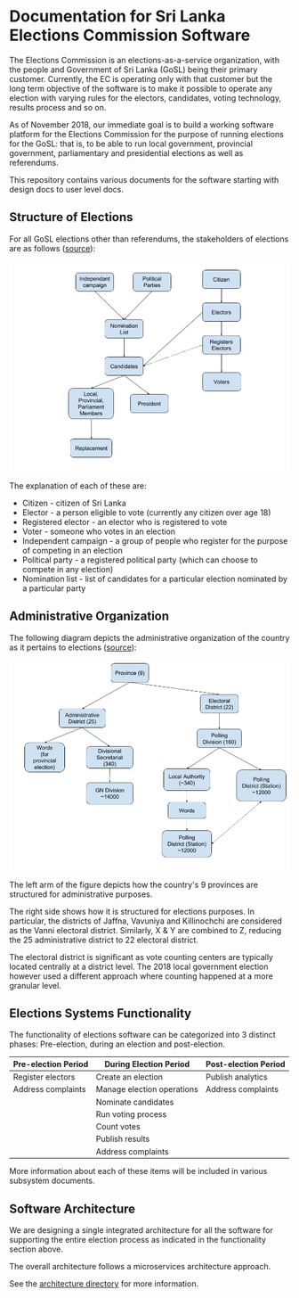 # Documentation for Sri Lanka Elections Commission Software

The Elections Commission is an elections-as-a-service organization, with the people and Government of Sri Lanka (GoSL) being their primary customer. Currently, the EC is operating only with that customer but the long term objective of the software is to make it possible to operate any election with varying rules for the electors, candidates, voting technology, results process and so on. 

As of November 2018, our immediate goal is to build a working software platform for the Elections Commission for the purpose of running elections for the GoSL: that is, to be able to run local government, provincial government, parliamentary and presidential elections as well as referendums.

This repository contains various documents for the software starting with design docs to user level docs.

## Structure of Elections

For all GoSL elections other than referendums, the stakeholders of elections are as follows (<a href="https://docs.google.com/drawings/d/1WPGMVZbIvU8_njDV9OQv8GfGbLuRmG26RtWrNYdsBNk/edit">source</a>):

<p align="center">
  <img src="stakeholders.png"/>
</p>


The explanation of each of these are:
* Citizen - citizen of Sri Lanka
* Elector - a person eligible to vote (currently any citizen over age 18)
* Registered elector - an elector who is registered to vote
* Voter - someone who votes in an election
* Independent campaign - a group of people who register for the purpose of competing in an election
* Political party - a registered political party (which can choose to compete in any election)
* Nomination list - list of candidates for a particular election nominated by a particular party

## Administrative Organization

The following diagram depicts the administrative organization of the country as it pertains to elections (<a href="https://docs.google.com/drawings/d/1-rdxbI48zCRmyL4_3STQtReStyICF9JFUdyx2f4ZtBw/edit">source</a>):

<p align="center">
  <img src="adminorg.png"/>
</p>

The left arm of the figure depicts how the country's 9 provinces are structured for administrative purposes. 

The right side shows how it is structured for elections purposes. In particular, the districts of Jaffna, Vavuniya and Killinochchi are considered as the Vanni electoral district. Similarly, X & Y are combined to Z, reducing the 25 administrative district to 22 electoral district.

The electoral district is significant as vote counting centers are typically located centrally at a district level. The 2018 local government election however used a different approach where counting happened at a more granular level.

## Elections Systems Functionality

The functionality of elections software can be categorized into 3 distinct phases: Pre-election, during an election and post-election. 

| Pre-election Period | During Election Period | Post-election Period |
| ---                 | ---                 | ---                  |
| Register electors   | Create an election  |  Publish analytics   |
| Address complaints  | Manage election operations |  Address complaints  |
|                     | Nominate candidates |                      |
|                     | Run voting process  |                      |
|                     | Count votes         |                      |
|                     | Publish results     |                      |
|                     | Address complaints  |                      |

More information about each of these items will be included in various subsystem documents.

## Software Architecture

We are designing a single integrated architecture for all the software for supporting the entire election process as indicated in the functionality section above.

The overall architecture follows a microservices architecture approach.

See the <a href="architecture">architecture directory</a> for more information.